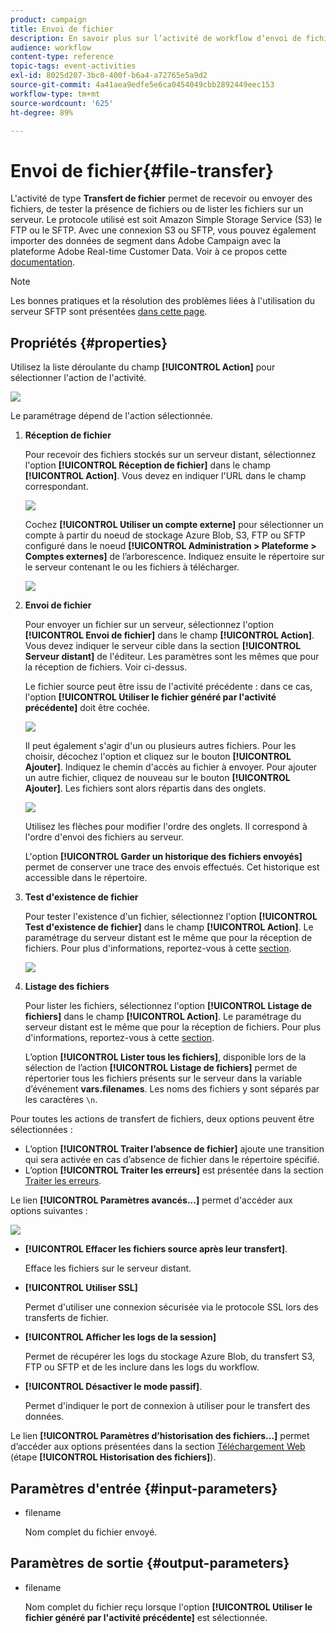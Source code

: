 ```yaml
---
product: campaign
title: Envoi de fichier
description: En savoir plus sur l’activité de workflow d’envoi de fichier
audience: workflow
content-type: reference
topic-tags: event-activities
exl-id: 8025d207-3bc0-400f-b6a4-a72765e5a9d2
source-git-commit: 4a41aea9edfe5e6ca0454049cbb2892449eec153
workflow-type: tm+mt
source-wordcount: '625'
ht-degree: 89%

---
```


# Envoi de fichier{#file-transfer}

L&#39;activité de type **Transfert de fichier** permet de recevoir ou envoyer des fichiers, de tester la présence de fichiers ou de lister les fichiers sur un serveur. Le protocole utilisé est soit Amazon Simple Storage Service (S3) le FTP ou le SFTP.
Avec une connexion S3 ou SFTP, vous pouvez également importer des données de segment dans Adobe Campaign avec la plateforme Adobe Real-time Customer Data. Voir à ce propos cette [documentation](https://experienceleague.adobe.com/docs/experience-platform/destinations/catalog/email-marketing/adobe-campaign.html?lang=fr).

>[!NOTE]
>
>Les bonnes pratiques et la résolution des problèmes liées à l&#39;utilisation du serveur SFTP sont présentées [dans cette page](../../platform/using/sftp-server-usage.md).

## Propriétés {#properties}

Utilisez la liste déroulante du champ **[!UICONTROL Action]** pour sélectionner l&#39;action de l&#39;activité.

![](assets/file_transfert_action.png)

Le paramétrage dépend de l&#39;action sélectionnée.

1. **Réception de fichier**

   Pour recevoir des fichiers stockés sur un serveur distant, sélectionnez l&#39;option **[!UICONTROL Réception de fichier]** dans le champ **[!UICONTROL Action]**. Vous devez en indiquer l&#39;URL dans le champ correspondant.

   ![](assets/file_transfert_edit.png)

   Cochez **[!UICONTROL Utiliser un compte externe]** pour sélectionner un compte à partir du noeud de stockage Azure Blob, S3, FTP ou SFTP configuré dans le noeud **[!UICONTROL Administration > Plateforme > Comptes externes]** de l’arborescence. Indiquez ensuite le répertoire sur le serveur contenant le ou les fichiers à télécharger.

   ![](assets/file_transfert_edit_external.png)

1. **Envoi de fichier**

   Pour envoyer un fichier sur un serveur, sélectionnez l&#39;option **[!UICONTROL Envoi de fichier]** dans le champ **[!UICONTROL Action]**. Vous devez indiquer le serveur cible dans la section **[!UICONTROL Serveur distant]** de l&#39;éditeur. Les paramètres sont les mêmes que pour la réception de fichiers. Voir ci-dessus.

   Le fichier source peut être issu de l&#39;activité précédente : dans ce cas, l&#39;option **[!UICONTROL Utiliser le fichier généré par l&#39;activité précédente]** doit être cochée.

   ![](assets/file_transfert_edit_send.png)

   Il peut également s&#39;agir d&#39;un ou plusieurs autres fichiers. Pour les choisir, décochez l&#39;option et cliquez sur le bouton **[!UICONTROL Ajouter]**. Indiquez le chemin d&#39;accès au fichier à envoyer. Pour ajouter un autre fichier, cliquez de nouveau sur le bouton **[!UICONTROL Ajouter]**. Les fichiers sont alors répartis dans des onglets.

   ![](assets/file_transfert_source.png)

   Utilisez les flèches pour modifier l&#39;ordre des onglets. Il correspond à l&#39;ordre d&#39;envoi des fichiers au serveur.

   L&#39;option **[!UICONTROL Garder un historique des fichiers envoyés]** permet de conserver une trace des envois effectués. Cet historique est accessible dans le répertoire.

1. **Test d&#39;existence de fichier**

   Pour tester l&#39;existence d&#39;un fichier, sélectionnez l&#39;option **[!UICONTROL Test d&#39;existence de fichier]** dans le champ **[!UICONTROL Action]**. Le paramétrage du serveur distant est le même que pour la réception de fichiers. Pour plus d&#39;informations, reportez-vous à cette [section](#properties).

   ![](assets/file_transfert_edit_test.png)

1. **Listage des fichiers**

   Pour lister les fichiers, sélectionnez l&#39;option **[!UICONTROL Listage de fichiers]** dans le champ **[!UICONTROL Action]**. Le paramétrage du serveur distant est le même que pour la réception de fichiers. Pour plus d&#39;informations, reportez-vous à cette [section](#properties).

   L’option **[!UICONTROL Lister tous les fichiers]**, disponible lors de la sélection de l’action **[!UICONTROL Listage de fichiers]** permet de répertorier tous les fichiers présents sur le serveur dans la variable d’événement **vars.filenames**. Les noms des fichiers y sont séparés par les caractères `\n`.

Pour toutes les actions de transfert de fichiers, deux options peuvent être sélectionnées :

* L’option **[!UICONTROL Traiter l’absence de fichier]** ajoute une transition qui sera activée en cas d’absence de fichier dans le répertoire spécifié.
* L’option **[!UICONTROL Traiter les erreurs]** est présentée dans la section [Traiter les erreurs](../../workflow/using/monitoring-workflow-execution.md#processing-errors).

Le lien **[!UICONTROL Paramètres avancés...]** permet d&#39;accéder aux options suivantes :

![](assets/file_transfert_advanced.png)

* **[!UICONTROL Effacer les fichiers source après leur transfert]**.

   Efface les fichiers sur le serveur distant.

* **[!UICONTROL Utiliser SSL]**

   Permet d&#39;utiliser une connexion sécurisée via le protocole SSL lors des transferts de fichier.

* **[!UICONTROL Afficher les logs de la session]**

   Permet de récupérer les logs du stockage Azure Blob, du transfert S3, FTP ou SFTP et de les inclure dans les logs du workflow.

* **[!UICONTROL Désactiver le mode passif]**.

   Permet d&#39;indiquer le port de connexion à utiliser pour le transfert des données.

Le lien **[!UICONTROL Paramètres d’historisation des fichiers...]** permet d’accéder aux options présentées dans la section [Téléchargement Web](../../workflow/using/web-download.md) (étape **[!UICONTROL Historisation des fichiers]**).

## Paramètres d&#39;entrée {#input-parameters}

* filename

   Nom complet du fichier envoyé.

## Paramètres de sortie {#output-parameters}

* filename

   Nom complet du fichier reçu lorsque l&#39;option **[!UICONTROL Utiliser le fichier généré par l&#39;activité précédente]** est sélectionnée.
